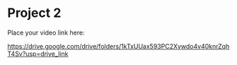 # Project 2

Place your video link here: 

https://drive.google.com/drive/folders/1kTxUUax593PC2Xywdo4v40knrZqhT4Sv?usp=drive_link 
